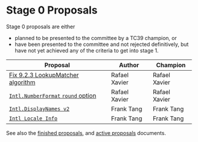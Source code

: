 # Stage 0 Proposals

Stage 0 proposals are either

* planned to be presented to the committee by a TC39 champion, or
* have been presented to the committee and not rejected definitively, but have not yet achieved any of the criteria to get into stage 1.

| Proposal                                                             | Author           | Champion           |
| -------------------------------------------------------------------- | ---------------- | ------------------ |
| [Fix 9.2.3 LookupMatcher algorithm][]                                | Rafael Xavier    | Rafael Xavier      |
| [`Intl.NumberFormat` `round` option][intl.numberformat round option] | Rafael Xavier    | Rafael Xavier      |
| [`Intl.DisplayNames v2`][intl.displaynames-v2]                      | Frank Tang       | Frank Tang         |
| [`Intl Locale Info`][intl-locale-info]                               | Frank Tang       | Frank Tang         |

See also the [finished proposals](finished-proposals.md), and [active proposals](README.md) documents.

[fix 9.2.3 lookupmatcher algorithm]: https://github.com/rxaviers/ecma402-fix-lookup-matcher
[intl.numberformat round option]: https://github.com/rxaviers/ecma402-number-format-round-option
[numberformat options]: https://github.com/sffc/proposal-unified-intl-numberformat
[intl.displaynames-v2]: https://github.com/FrankYFTang/intl-displaynames-v2/
[intl-locale-info]: https://github.com/FrankYFTang/proposal-intl-locale-info/
